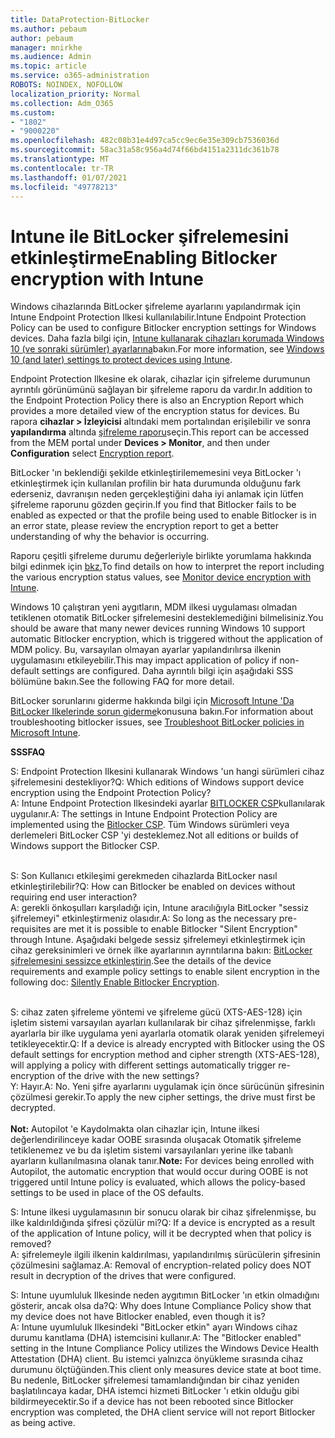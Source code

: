 ```yaml
---
title: DataProtection-BitLocker
ms.author: pebaum
author: pebaum
manager: mnirkhe
ms.audience: Admin
ms.topic: article
ms.service: o365-administration
ROBOTS: NOINDEX, NOFOLLOW
localization_priority: Normal
ms.collection: Adm_O365
ms.custom:
- "1802"
- "9000220"
ms.openlocfilehash: 482c08b31e4d97ca5cc9ec6e35e309cb7536036d
ms.sourcegitcommit: 58ac31a58c956a4d74f66bd4151a2311dc361b78
ms.translationtype: MT
ms.contentlocale: tr-TR
ms.lasthandoff: 01/07/2021
ms.locfileid: "49778213"
---
```

# <a name="enabling-bitlocker-encryption-with-intune"></a><span data-ttu-id="341ef-102">Intune ile BitLocker şifrelemesini etkinleştirme</span><span class="sxs-lookup"><span data-stu-id="341ef-102">Enabling Bitlocker encryption with Intune</span></span>

<span data-ttu-id="341ef-103">Windows cihazlarında BitLocker şifreleme ayarlarını yapılandırmak için Intune Endpoint Protection Ilkesi kullanılabilir.</span><span class="sxs-lookup"><span data-stu-id="341ef-103">Intune Endpoint Protection Policy can be used to configure Bitlocker encryption settings for Windows devices.</span></span> <span data-ttu-id="341ef-104">Daha fazla bilgi için, [Intune kullanarak cihazları korumada Windows 10 (ve sonraki sürümler) ayarlarına](https://docs.microsoft.com/intune/endpoint-protection-windows-10#windows-encryption)bakın.</span><span class="sxs-lookup"><span data-stu-id="341ef-104">For more information, see [Windows 10 (and later) settings to protect devices using Intune](https://docs.microsoft.com/intune/endpoint-protection-windows-10#windows-encryption).</span></span>

<span data-ttu-id="341ef-105">Endpoint Protection Ilkesine ek olarak, cihazlar için şifreleme durumunun ayrıntılı görünümünü sağlayan bir şifreleme raporu da vardır.</span><span class="sxs-lookup"><span data-stu-id="341ef-105">In addition to the Endpoint Protection Policy there is also an Encryption Report which provides a more detailed view of the encryption status for devices.</span></span> <span data-ttu-id="341ef-106">Bu rapora **cihazlar > İzleyicisi** altındaki mem portalından erişilebilir ve sonra **yapılandırma** altında [şifreleme raporu](https://endpoint.microsoft.com/#blade/Microsoft_Intune_DeviceSettings/DevicesMonitorMenu/encryptionReport)seçin.</span><span class="sxs-lookup"><span data-stu-id="341ef-106">This report can be accessed from the MEM portal under **Devices > Monitor**, and then under **Configuration** select [Encryption report](https://endpoint.microsoft.com/#blade/Microsoft_Intune_DeviceSettings/DevicesMonitorMenu/encryptionReport).</span></span>

<span data-ttu-id="341ef-107">BitLocker 'ın beklendiği şekilde etkinleştirilememesini veya BitLocker 'ı etkinleştirmek için kullanılan profilin bir hata durumunda olduğunu fark ederseniz, davranışın neden gerçekleştiğini daha iyi anlamak için lütfen şifreleme raporunu gözden geçirin.</span><span class="sxs-lookup"><span data-stu-id="341ef-107">If you find that Bitlocker fails to be enabled as expected or that the profile being used to enable Bitlocker is in an error state, please review the encryption report to get a better understanding of why the behavior is occurring.</span></span>

<span data-ttu-id="341ef-108">Raporu çeşitli şifreleme durumu değerleriyle birlikte yorumlama hakkında bilgi edinmek için [bkz.](https://docs.microsoft.com/mem/intune/protect/encryption-monitor)</span><span class="sxs-lookup"><span data-stu-id="341ef-108">To find details on how to interpret the report including the various encryption status values, see [Monitor device encryption with Intune](https://docs.microsoft.com/mem/intune/protect/encryption-monitor).</span></span>

<span data-ttu-id="341ef-109">Windows 10 çalıştıran yeni aygıtların, MDM ilkesi uygulaması olmadan tetiklenen otomatik BitLocker şifrelemesini desteklemediğini bilmelisiniz.</span><span class="sxs-lookup"><span data-stu-id="341ef-109">You should be aware that many newer devices running Windows 10 support automatic Bitlocker encryption, which is triggered without the application of MDM policy.</span></span> <span data-ttu-id="341ef-110">Bu, varsayılan olmayan ayarlar yapılandırılırsa ilkenin uygulamasını etkileyebilir.</span><span class="sxs-lookup"><span data-stu-id="341ef-110">This may impact application of policy if non-default settings are configured.</span></span> <span data-ttu-id="341ef-111">Daha ayrıntılı bilgi için aşağıdaki SSS bölümüne bakın.</span><span class="sxs-lookup"><span data-stu-id="341ef-111">See the following FAQ for more detail.</span></span>

<span data-ttu-id="341ef-112">BitLocker sorunlarını giderme hakkında bilgi için [Microsoft Intune 'Da BitLocker Ilkelerinde sorun giderme](https://docs.microsoft.com/intune/protect/troubleshoot-bitlocker-policies)konusuna bakın.</span><span class="sxs-lookup"><span data-stu-id="341ef-112">For information about troubleshooting bitlocker issues, see [Troubleshoot BitLocker policies in Microsoft Intune](https://docs.microsoft.com/intune/protect/troubleshoot-bitlocker-policies).</span></span>
 
 
<span data-ttu-id="341ef-113">**SSS**</span><span class="sxs-lookup"><span data-stu-id="341ef-113">**FAQ**</span></span>

<span data-ttu-id="341ef-114">S: Endpoint Protection Ilkesini kullanarak Windows 'un hangi sürümleri cihaz şifrelemesini destekliyor?</span><span class="sxs-lookup"><span data-stu-id="341ef-114">Q: Which editions of Windows support device encryption using the Endpoint Protection Policy?</span></span><br>
<span data-ttu-id="341ef-115">A: Intune Endpoint Protection Ilkesindeki ayarlar [BITLOCKER CSP](https://docs.microsoft.com/windows/client-management/mdm/bitlocker-csp)kullanılarak uygulanır.</span><span class="sxs-lookup"><span data-stu-id="341ef-115">A: The settings in Intune Endpoint Protection Policy are implemented using the [Bitlocker CSP](https://docs.microsoft.com/windows/client-management/mdm/bitlocker-csp).</span></span> <span data-ttu-id="341ef-116">Tüm Windows sürümleri veya derlemeleri BitLocker CSP 'yi desteklemez.</span><span class="sxs-lookup"><span data-stu-id="341ef-116">Not all editions or builds of Windows support the Bitlocker CSP.</span></span> <br><br>

<span data-ttu-id="341ef-117">S: Son Kullanıcı etkileşimi gerekmeden cihazlarda BitLocker nasıl etkinleştirilebilir?</span><span class="sxs-lookup"><span data-stu-id="341ef-117">Q: How can Bitlocker be enabled on devices without requiring end user interaction?</span></span><br>
<span data-ttu-id="341ef-118">A: gerekli önkoşulları karşıladığı için, Intune aracılığıyla BitLocker "sessiz şifrelemeyi" etkinleştirmeniz olasıdır.</span><span class="sxs-lookup"><span data-stu-id="341ef-118">A: So long as the necessary pre-requisites are met it is possible to enable Bitlocker "Silent Encryption" through Intune.</span></span> <span data-ttu-id="341ef-119">Aşağıdaki belgede sessiz şifrelemeyi etkinleştirmek için cihaz gereksinimleri ve örnek ilke ayarlarının ayrıntılarına bakın: [BitLocker şifrelemesini sessizce etkinleştirin](https://docs.microsoft.com/mem/intune/protect/encrypt-devices#silently-enable-bitlocker-on-devices).</span><span class="sxs-lookup"><span data-stu-id="341ef-119">See the details of the device requirements and example policy settings to enable silent encryption in the following doc: [Silently Enable Bitlocker Encryption](https://docs.microsoft.com/mem/intune/protect/encrypt-devices#silently-enable-bitlocker-on-devices).</span></span> <br><br>

<span data-ttu-id="341ef-120">S: cihaz zaten şifreleme yöntemi ve şifreleme gücü (XTS-AES-128) için işletim sistemi varsayılan ayarları kullanılarak bir cihaz şifrelenmişse, farklı ayarlarla bir ilke uygulama yeni ayarlarla otomatik olarak yeniden şifrelemeyi tetikleyecektir.</span><span class="sxs-lookup"><span data-stu-id="341ef-120">Q: If a device is already encrypted with Bitlocker using the OS default settings for encryption method and cipher strength (XTS-AES-128), will applying a policy with different settings automatically trigger re-encryption of the drive with the new settings?</span></span><br>
<span data-ttu-id="341ef-121">Y: Hayır.</span><span class="sxs-lookup"><span data-stu-id="341ef-121">A: No.</span></span> <span data-ttu-id="341ef-122">Yeni şifre ayarlarını uygulamak için önce sürücünün şifresinin çözülmesi gerekir.</span><span class="sxs-lookup"><span data-stu-id="341ef-122">To apply the new cipher settings, the drive must first be decrypted.</span></span><br><br>
<span data-ttu-id="341ef-123">**Not:** Autopilot 'e Kaydolmakta olan cihazlar için, Intune ilkesi değerlendirilinceye kadar OOBE sırasında oluşacak Otomatik şifreleme tetiklenemez ve bu da işletim sistemi varsayılanları yerine ilke tabanlı ayarların kullanılmasına olanak tanır.</span><span class="sxs-lookup"><span data-stu-id="341ef-123">**Note:** For devices being enrolled with Autopilot, the automatic encryption that would occur during OOBE is not triggered until Intune policy is evaluated, which allows the policy-based settings to be used in place of the OS defaults.</span></span>
 
<span data-ttu-id="341ef-124">S: Intune ilkesi uygulamasının bir sonucu olarak bir cihaz şifrelenmişse, bu ilke kaldırıldığında şifresi çözülür mi?</span><span class="sxs-lookup"><span data-stu-id="341ef-124">Q: If a device is encrypted as a result of the  application of Intune policy, will it be decrypted when that policy is removed?</span></span><br>
<span data-ttu-id="341ef-125">A: şifrelemeyle ilgili ilkenin kaldırılması, yapılandırılmış sürücülerin şifresinin çözülmesini sağlamaz.</span><span class="sxs-lookup"><span data-stu-id="341ef-125">A: Removal of encryption-related policy does NOT result in decryption of the drives that were configured.</span></span>
 
<span data-ttu-id="341ef-126">S: Intune uyumluluk Ilkesinde neden aygıtımın BitLocker 'ın etkin olmadığını gösterir, ancak olsa da?</span><span class="sxs-lookup"><span data-stu-id="341ef-126">Q: Why does Intune Compliance Policy show that my device does not have Bitlocker enabled, even though it is?</span></span><br>
<span data-ttu-id="341ef-127">A: Intune uyumluluk Ilkesindeki "BitLocker etkin" ayarı Windows cihaz durumu kanıtlama (DHA) istemcisini kullanır.</span><span class="sxs-lookup"><span data-stu-id="341ef-127">A: The "Bitlocker enabled" setting in the Intune Compliance Policy utilizes the Windows Device Health Attestation  (DHA) client.</span></span> <span data-ttu-id="341ef-128">Bu istemci yalnızca önyükleme sırasında cihaz durumunu ölçtüğünden.</span><span class="sxs-lookup"><span data-stu-id="341ef-128">This client only measures device state at boot time.</span></span> <span data-ttu-id="341ef-129">Bu nedenle, BitLocker şifrelemesi tamamlandığından bir cihaz yeniden başlatılıncaya kadar, DHA istemci hizmeti BitLocker 'ı etkin olduğu gibi bildirmeyecektir.</span><span class="sxs-lookup"><span data-stu-id="341ef-129">So if a device has not been rebooted since Bitlocker encryption was completed, the DHA client service will not report Bitlocker as being active.</span></span>
 
 